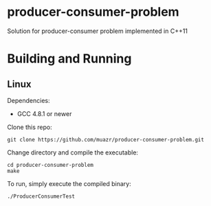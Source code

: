 # producer-consumer-problem
Solution for producer-consumer problem implemented in C++11

# Building and Running
## Linux
Dependencies:
- GCC 4.8.1 or newer

Clone this repo:
```
git clone https://github.com/muazr/producer-consumer-problem.git
```

Change directory and compile the executable:
```
cd producer-consumer-problem
make
```

To run, simply execute the compiled binary:
```
./ProducerConsumerTest
```
